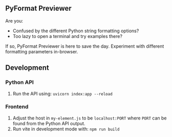 ## PyFormat Previewer
Are you:
* Confused by the different Python string formatting options?
* Too lazy to open a terminal and try examples there?

If so, PyFormat Previewer is here to save the day. Experiment with different formatting parameters in-browser.

## Development
### Python API
1. Run the API using: `uvicorn index:app --reload`

### Frontend
1. Adjust the host in `my-element.js` to be `localhost:PORT` where `PORT` can be found from the Python API output.
2. Run vite in development mode with: `npm run build`
